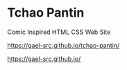 # Tchao Pantin

Comic Inspired HTML CSS Web Site

https://gael-src.github.io/tchao-pantin/


https://gael-src.github.io/
